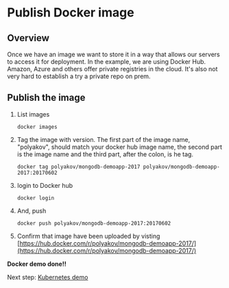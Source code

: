 # Publish Docker image
Overview
--------

Once we have an image we want to store it in a way that allows our servers to access it for deployment.  In the example, we are using Docker Hub.  Amazon, Azure and others offer private registries in the cloud.  It's also not very hard to establish a try a private repo on prem.


Publish the image
-----------------

1. List images
    ```
    docker images
    ```

1. Tag the image with version.  The first part of the image name, "polyakov", should match your docker hub image name, the second part is the image name and the third part, after the colon, is he tag.
    ```
    docker tag polyakov/mongodb-demoapp-2017 polyakov/mongodb-demoapp-2017:20170602
    ```

1. login to Docker hub
    ```
    docker login
    ```

1. And, push
    ```
    docker push polyakov/mongodb-demoapp-2017:20170602
    ```

1. Confirm that image have been uploaded
 by visting [https://hub.docker.com/r/polyakov/mongodb-demoapp-2017/](https://hub.docker.com/r/polyakov/mongodb-demoapp-2017/)


**Docker demo done!!**

Next step: [Kubernetes demo](../02-kubernetes/README.md)